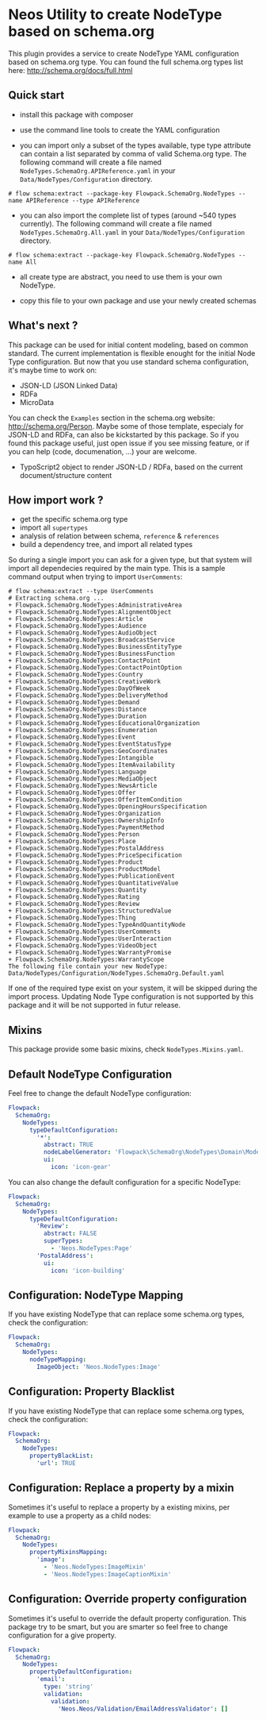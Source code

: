 Neos Utility to create NodeType based on schema.org
===================================================

This plugin provides a service to create NodeType YAML configuration based on schema.org
type. You can found the full schema.org types list here: http://schema.org/docs/full.html

Quick start
-----------
* install this package with composer

* use the command line tools to create the YAML configuration

* you can import only a subset of the types available, type type attribute can contain a list
separated by comma of valid Schema.org type. The following command will create a file named 
`NodeTypes.SchemaOrg.APIReference.yaml` in your `Data/NodeTypes/Configuration` directory.

```
# flow schema:extract --package-key Flowpack.SchemaOrg.NodeTypes --name APIReference --type APIReference
```

* you can also import the complete list of types (around ~540 types currently). The following command will 
create a file named `NodeTypes.SchemaOrg.All.yaml` in your `Data/NodeTypes/Configuration` directory.

```
# flow schema:extract --package-key Flowpack.SchemaOrg.NodeTypes --name All
```

* all create type are abstract, you need to use them is your own NodeType.

* copy this file to your own package and use your newly created schemas

What's next ?
-------------

This package can be used for initial content modeling, based on common standard. The current implementation is flexible 
enought for the initial Node Type configuration. But now that you use standard schema configuration, it's maybe time to
work on:

* JSON-LD (JSON Linked Data)
* RDFa
* MicroData

You can check the `Examples` section in the schema.org website: http://schema.org/Person. Maybe some of those template, 
especialy for JSON-LD and RDFa, can also be kickstarted by this package. So if you found this package useful, just open 
issue if you see missing feature, or if you can help (code, documenation, ...) your are welcome.

* TypoScript2 object to render JSON-LD / RDFa, based on the current document/structure content

How import work ?
-----------------

* get the specific schema.org type
* import all `supertypes`
* analysis of relation between schema, `reference` & `references`
* build a dependency tree, and import all related types

So during a single import you can ask for a given type, but that system will import all dependecies required 
by the main type. This is a sample command output when trying to import `UserComments`:

```
# flow schema:extract --type UserComments
# Extracting schema.org ...
+ Flowpack.SchemaOrg.NodeTypes:AdministrativeArea
+ Flowpack.SchemaOrg.NodeTypes:AlignmentObject
+ Flowpack.SchemaOrg.NodeTypes:Article
+ Flowpack.SchemaOrg.NodeTypes:Audience
+ Flowpack.SchemaOrg.NodeTypes:AudioObject
+ Flowpack.SchemaOrg.NodeTypes:BroadcastService
+ Flowpack.SchemaOrg.NodeTypes:BusinessEntityType
+ Flowpack.SchemaOrg.NodeTypes:BusinessFunction
+ Flowpack.SchemaOrg.NodeTypes:ContactPoint
+ Flowpack.SchemaOrg.NodeTypes:ContactPointOption
+ Flowpack.SchemaOrg.NodeTypes:Country
+ Flowpack.SchemaOrg.NodeTypes:CreativeWork
+ Flowpack.SchemaOrg.NodeTypes:DayOfWeek
+ Flowpack.SchemaOrg.NodeTypes:DeliveryMethod
+ Flowpack.SchemaOrg.NodeTypes:Demand
+ Flowpack.SchemaOrg.NodeTypes:Distance
+ Flowpack.SchemaOrg.NodeTypes:Duration
+ Flowpack.SchemaOrg.NodeTypes:EducationalOrganization
+ Flowpack.SchemaOrg.NodeTypes:Enumeration
+ Flowpack.SchemaOrg.NodeTypes:Event
+ Flowpack.SchemaOrg.NodeTypes:EventStatusType
+ Flowpack.SchemaOrg.NodeTypes:GeoCoordinates
+ Flowpack.SchemaOrg.NodeTypes:Intangible
+ Flowpack.SchemaOrg.NodeTypes:ItemAvailability
+ Flowpack.SchemaOrg.NodeTypes:Language
+ Flowpack.SchemaOrg.NodeTypes:MediaObject
+ Flowpack.SchemaOrg.NodeTypes:NewsArticle
+ Flowpack.SchemaOrg.NodeTypes:Offer
+ Flowpack.SchemaOrg.NodeTypes:OfferItemCondition
+ Flowpack.SchemaOrg.NodeTypes:OpeningHoursSpecification
+ Flowpack.SchemaOrg.NodeTypes:Organization
+ Flowpack.SchemaOrg.NodeTypes:OwnershipInfo
+ Flowpack.SchemaOrg.NodeTypes:PaymentMethod
+ Flowpack.SchemaOrg.NodeTypes:Person
+ Flowpack.SchemaOrg.NodeTypes:Place
+ Flowpack.SchemaOrg.NodeTypes:PostalAddress
+ Flowpack.SchemaOrg.NodeTypes:PriceSpecification
+ Flowpack.SchemaOrg.NodeTypes:Product
+ Flowpack.SchemaOrg.NodeTypes:ProductModel
+ Flowpack.SchemaOrg.NodeTypes:PublicationEvent
+ Flowpack.SchemaOrg.NodeTypes:QuantitativeValue
+ Flowpack.SchemaOrg.NodeTypes:Quantity
+ Flowpack.SchemaOrg.NodeTypes:Rating
+ Flowpack.SchemaOrg.NodeTypes:Review
+ Flowpack.SchemaOrg.NodeTypes:StructuredValue
+ Flowpack.SchemaOrg.NodeTypes:Thing
+ Flowpack.SchemaOrg.NodeTypes:TypeAndQuantityNode
+ Flowpack.SchemaOrg.NodeTypes:UserComments
+ Flowpack.SchemaOrg.NodeTypes:UserInteraction
+ Flowpack.SchemaOrg.NodeTypes:VideoObject
+ Flowpack.SchemaOrg.NodeTypes:WarrantyPromise
+ Flowpack.SchemaOrg.NodeTypes:WarrantyScope
The following file contain your new NodeType:
Data/NodeTypes/Configuration/NodeTypes.SchemaOrg.Default.yaml
```

If one of the required type exist on your system, it will be skipped during the import process. Updating Node Type
configuration is not supported by this package and it will be not supported in futur release.

Mixins
------

This package provide some basic mixins, check `NodeTypes.Mixins.yaml`.

Default NodeType Configuration
------------------------------

Feel free to change the default NodeType configuration:

```yaml
Flowpack:
  SchemaOrg:
    NodeTypes:
      typeDefaultConfiguration:
        '*':
          abstract: TRUE
          nodeLabelGenerator: 'Flowpack\SchemaOrg\NodeTypes\Domain\Model\DefaultNodeLabelGenerator'
          ui:
            icon: 'icon-gear'
```

You can also change the default configuration for a specific NodeType:

```yaml
Flowpack:
  SchemaOrg:
    NodeTypes:
      typeDefaultConfiguration:
        'Review':
          abstract: FALSE
          superTypes:
            - 'Neos.NodeTypes:Page'
        'PostalAddress':
          ui:
            icon: 'icon-building'
```

Configuration: NodeType Mapping
-------------------------------

If you have existing NodeType that can replace some schema.org types, check the configuration:

```yaml
Flowpack:
  SchemaOrg:
    NodeTypes:
      nodeTypeMapping:
	  	ImageObject: 'Neos.NodeTypes:Image'
```

Configuration: Property Blacklist
---------------------------------

If you have existing NodeType that can replace some schema.org types, check the configuration:

```yaml
Flowpack:
  SchemaOrg:
    NodeTypes:
      propertyBlackList:
        'url': TRUE
```

Configuration: Replace a property by a mixin
--------------------------------------------

Sometimes it's useful to replace a property by a existing mixins, per example to use a property as a child nodes:


```yaml
Flowpack:
  SchemaOrg:
    NodeTypes:
      propertyMixinsMapping:
	    'image':
		  - 'Neos.NodeTypes:ImageMixin'
		  - 'Neos.NodeTypes:ImageCaptionMixin'
```

Configuration: Override property configuration
----------------------------------------------

Sometimes it's useful to override the default property configuration. This package try to be smart, but you are smarter
so feel free to change configuration for a give property.

```yaml
Flowpack:
  SchemaOrg:
    NodeTypes:
      propertyDefaultConfiguration:
	    'email':
		  type: 'string'
		  validation:
		    validation:
		      'Neos.Neos/Validation/EmailAddressValidator': []
```
